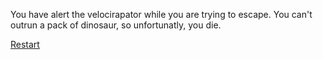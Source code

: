 You have alert the velocirapator while you are trying to escape. You can't outrun a pack of dinosaur, so unfortunatly, you die.

[Restart](../beginning.md)